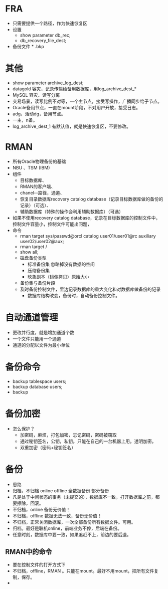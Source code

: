 # FRA
- 只需要提供一个路径，作为快速恢复区
- 设置
  - show parameter db_rec;
  - db_recovery_file_dest;
- 备份文件 * .bkp

# 其他
- show parameter archive_log_dest;
- datagold 容灾，记录传输给备用数据库，用log_archive_dest_*
- MySQL 容灾、读写分离
- 交易场景，读写比例不对等，一个主节点，接受写操作，广播同步给子节点。
- Oracle备用节点，一直在mount阶段，不对用户开放，接受日志。
- adg，活动dg，备用节点。
- 一主，n备。
- log_archive_dest_1 有默认值，就是快速恢复区，不要修改。

# RMAN
- 所有Oracle物理备份的基础
- NBU 、TSM (IBM)
- 组件
  - 目标数据库、
  - RMAN的客户端、
  - chanel--路径，通道、
  - 恢复目录数据库recovery catalog database（记录目标数据库做的备份的记录）（可选）、
  - 辅助数据库（特殊的操作会利用辅助数据库）（可选）
- 如果不使用recovery catalog database，记录在目标数据库的控制文件中，控制文件容量小，控制文件可能出问题，
- 命令
  - rman target sys/passwd@orcl catalog user01/user01@rc auxiliary user02/user02@aux;
  - rman target /
  - show all;
  - 磁盘备份类型
    - 标准备份集     忽略掉没有数据的空间
    - 压缩备份集
    - 映象副本（镜像拷贝）原始大小
  - 备份集与备份片段
  - 及时备份控制文件，里边记录数据库的重大变化和对数据库做备份的记录
    - 数据库结构改变，备份时，自动备份控制文件。

# 自动通道管理
- 更改并行度，就是增加通道个数
- 一个文件只能用一个通道
- 通道的分配以文件为最小单位

# 备份命令
- backup tablespace users;
- backup database users;
- backup

# 备份加密

- 怎么保护？
  - 加密码，麻烦，打包加密，忘记密码，密码被窃取
  - 通过秘钥签名，公钥，私钥。只能在自己的一台机器上用。透明加密。
  - 双重加密（密码+秘钥签名）

# 备份
- 思路
- 归档，不归档  online offline 全数据备份 部分备份
- 凡是处于中间状态的事务（未提交的），数据库不一致，打开数据库之前，都要擦除，回滚。
- 不归档，online 备份无价值！
- 不归档，offline 数据无法一致，备份无价值！
- 不归档，正常关闭数据库，一次全部备份所有数据文件。可用。
- 归档。最好是联机online，前端业务不停，后端在备份。
- 任意时刻，数据库中要一致，如果追赶不上，前边的要后退。
## RMAN中的命令
- 要在控制文件的打开方式下
- 不归档，offline，RMAN 。只能在mount。最好不用mount，把所有文件复制，保存。
- 
